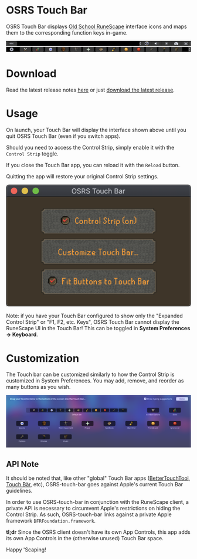 # OSRS Touch Bar
OSRS Touch Bar displays [Old School RuneScape](http://oldschool.runescape.com) interface icons and maps them to the corresponding function keys in-game. 

![Touch bar screenshot](./docs/touchBarScreenshot.png)





# Download

Read the latest release notes [here](https://github.com/pg8wood/OSRS-touch-bar/releases/tag/1.1) or just [download the latest release](https://github.com/pg8wood/OSRS-touch-bar/releases/download/1.1/OSRS-Touch-Bar-1.1.dmg).

# Usage

On launch, your Touch Bar will display the interface shown above until you quit OSRS Touch Bar (even if you switch apps). 

Should you need to access the Control Strip, simply enable it with the `Control Strip` toggle.

If you close the Touch Bar app, you can reload it with the `Reload` button.

Quitting the app will restore your original Control Strip settings.

<!--Centered Image-->
<p align="center">
  <img src="./docs/appScreenshot.png"/>
</p>

Note: if you have your Touch Bar configured to show only the "Expanded Control Strip" or "F1, F2, etc. Keys", OSRS Touch Bar cannot display the RuneScape UI in the Touch Bar! This can be toggled in __System Preferences &rarr; Keyboard__. 

# Customization
The Touch bar can be customized similarly to how the Control Strip is customized in System Preferences. You may add, remove, and reorder as many buttons as you wish. 

![Touch bar customization UI screenshot](./docs/customization.png)

## API Note
It should be noted that, like other "global" Touch Bar apps ([BetterTouchTool](https://www.boastr.net/), [Touch Bär](https://github.com/a2/touch-baer), etc), OSRS-touch-bar goes against Apple's current Touch Bar guidelines.

In order to use OSRS-touch-bar in conjunction with the RuneScape client, a private API is necessary to circumvent Apple's restrictions on hiding the Control Strip. As such, OSRS-touch-bar links against a private Apple framework `DFRFoundation.framework`. 

__tl;dr__ Since the OSRS client doesn't have its own App Controls, this app adds its own App Controls in the (otherwise unused) Touch Bar space.

Happy 'Scaping! 

